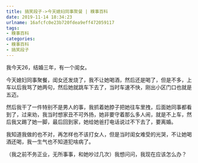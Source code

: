 ```yaml
---
title: 搞笑段子->今天媳妇同事聚餐 | 糗事百科
date: 2019-11-14 18:34:23
urlname: 16afcfc0e23b720fdea9eff472059117
tags: 
- 糗事百科
categories:
- 糗事百科
- 搞笑段子
---
```

我今天26，结婚三年，有一个闺女。

今天媳妇同事聚餐，闺女还发烧了，我不让她喝酒，然后还是喝了，但是不多，上车以后我骂了她两句，然后她就跳车下去了，当时车速不快，刚出小区门口也就是五迈。

然后我干了一件特别不是男人的事，我抓着她脖子把她往车里拽，后面她同事都看到了，过来劝，我当时想家丑不可外扬，她非要守着那么多人闹，就是不上车，然后我又踢了她一脚，最后回到家，她给她爸打电话说过不下去了，要离婚。

我知道我做的也不对，再怎样也不该打女人，但是当时闺女难受的光哭，不让她喝酒还喝，我一生气也不知道犯啥病了。

（我之前不务正业，无所事事，和她吵过几次）我想问问，我现在应该怎么办？


